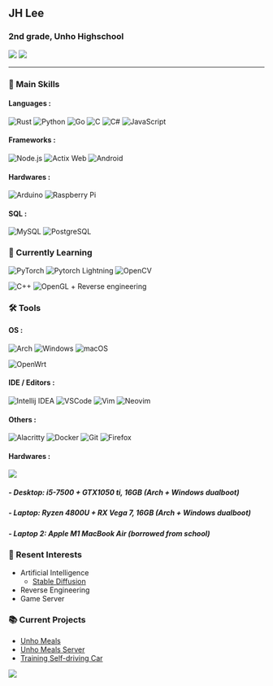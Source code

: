 ## JH Lee

### 2nd grade, Unho Highschool


[![](https://img.shields.io/badge/Gmail-EA4335?style=flat-square&logo=Gmail&logoColor=white)](mailto:leejihyek1267@gmail.com)
![](https://img.shields.io/badge/OIOI%233990-5863F2?style=flat-square&logo=Discord&logoColor=white)

---

### 💪 Main Skills

#### Languages :

![Rust](https://img.shields.io/badge/Rust-000000?style=flat-square&logo=Rust&logoColor=white)
![Python](https://img.shields.io/badge/Python-3776AB?style=flat-square&logo=Python&logoColor=white)
![Go](https://img.shields.io/badge/Go-00ADD8?style=flat-square&logo=Go&logoColor=white)
![C](https://img.shields.io/badge/C-A8B9CC?style=flat-square&logo=C&logoColor=white)
![C#](https://img.shields.io/badge/C%23-239120?style=flat-square&logo=C+Sharp&logoColor=white)
![JavaScript](https://img.shields.io/badge/JS-F7DF1E?style=flat-square&logo=JavaScript&logoColor=white)

#### Frameworks :

![Node.js](https://img.shields.io/badge/Node.js-339933?style=flat-square&logo=Node.js&logoColor=white)
![Actix Web](https://img.shields.io/badge/Actix%20Web-010101?style=flat-square&logo=)
![Android](https://img.shields.io/badge/Android-3DDC84?style=flat-square&logo=Android&logoColor=white)

#### Hardwares :

![Arduino](https://img.shields.io/badge/Arduino-00979D?style=flat-square&logo=Arduino&logoColor=white)
![Raspberry Pi](https://img.shields.io/badge/Raspberry%20Pi-A22846?style=flat-square&logo=Raspberry%20Pi&logoColor=white)

#### SQL :

![MySQL](https://img.shields.io/badge/MySQL-4479A1?style=flat-square&logo=MySQL&logoColor=white)
![PostgreSQL](https://img.shields.io/badge/PostgreSQL-4169E1?style=flat-square&logo=PostgreSQL&logoColor=white)

### 📒 Currently Learning

![PyTorch](https://img.shields.io/badge/PyTorch-EE4C2C?style=flat-square&logo=PyTorch&logoColor=white)
![Pytorch Lightning](https://img.shields.io/badge/PyTorch%20Lightning-792EE5?style=flat-square&logo=PyTorch+Lightning&logoColor=white)
![OpenCV](https://img.shields.io/badge/OpenCV-5C3EE8?style=flat-square&logo=OpenCV&logoColor=white)

![C++](https://img.shields.io/badge/C++-00599C?style=flat-square&logo=C%2B%2B&logoColor=white)
![OpenGL](https://img.shields.io/badge/OpenGL-5586A4?style=flat-square&logo=OpenGL&logoColor=white) + Reverse engineering

### 🛠 Tools

#### OS :

![Arch](https://img.shields.io/badge/I%20use%20Arch%20btw-1793D1?style=flat-square&logo=Arch+Linux&logoColor=white)
![Windows](https://img.shields.io/badge/Windows-0078D6?style=flat-square&logo=Windows&logoColor=white)
![macOS](https://img.shields.io/badge/macOS-000000?style=flat-square&logo=Apple&logoColor=white)

![OpenWrt](https://img.shields.io/badge/OpenWrt-00B5E2?style=flat-square&logo=OpenWrt&logoColor=white)

#### IDE / Editors :

![Intellij IDEA](https://img.shields.io/badge/Intellij%20IDEA-000000?style=flat-square&logo=Intellij+IDEA&logoColor=white)
![VSCode](https://img.shields.io/badge/VSCode-007ACC?style=flat-square&logo=Visual+Studio+Code&logoColor=white)
![Vim](https://img.shields.io/badge/Vim-019733?style=flat-square&logo=Vim&logoColor=white)
![Neovim](https://img.shields.io/badge/NeoVim-57A143?style=flat-square&logo=NeoVim&logoColor=white)

#### Others :

![Alacritty](https://img.shields.io/badge/Alacritty-F46D01?style=flat-square&logo=Alacritty&logoColor=white)
![Docker](https://img.shields.io/badge/Docker-2496ED?style=flat-square&logo=Docker&logoColor=white)
![Git](https://img.shields.io/badge/Git-F05032?style=flat-square&logo=Git&logoColor=white)
![Firefox](https://img.shields.io/badge/Firefox-FF7139?style=flat-square&logo=Firefox&logoColor=white)

#### Hardwares :

![](https://img.shields.io/badge/Bose%20QC45-000000?style=flat-square&logo=Bose&logoColor=white)

##### - Desktop: i5-7500 + GTX1050 ti, 16GB (Arch + Windows dualboot)

##### - Laptop: Ryzen 4800U + RX Vega 7, 16GB (Arch + Windows dualboot)

##### - Laptop 2: Apple M1 MacBook Air (borrowed from school)

### 💖 Resent Interests

- Artificial Intelligence
  - [Stable Diffusion](https://github.com/CompVis/stable-diffusion)
- Reverse Engineering
- Game Server

### 📚 Current Projects

- [Unho Meals](https://github.com/k-yuminkim/UNHOMEALS)
- [Unho Meals Server](https://github.com/sam1677/unhomeal_server)
- [Training Self-driving Car](https://github.com/sam1677/training_mobilenetv2)


![](https://hit.yhype.me/github/profile?user_id=16606716)
